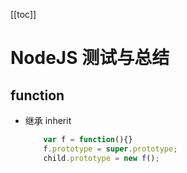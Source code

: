 [[toc]]

NodeJS 测试与总结
============

function
--------

- 继承 inherit
    ```javascript
        var f = function(){}
        f.prototype = super.prototype;
        child.prototype = new f();
    ```